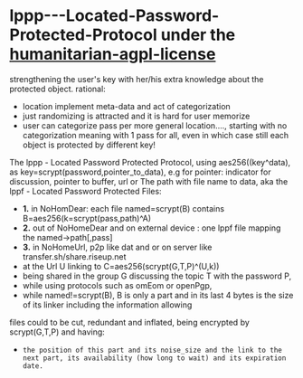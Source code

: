 # lppp---Located-Password-Protected-Protocol under the [humanitarian-agpl-license](http://namzezam.wikidot.com/humanitarian-agpl-license)
strengthening the user's key with her/his extra knowledge about the protected object.
rational:
*	location implement meta-data and act of categorization
*	just randomizing is attracted and it is hard for user memorize
*	user can categorize pass  per more general location...., starting with no categorization meaning with 1 pass for all, even in which case still each object is protected by different key!




The lppp - Located Password Protected Protocol, using aes256((key^data), as key=scrypt(password,pointer_to_data), e.g for pointer: indicator for discussion, pointer to buffer, url or The path with file name to data, aka the  lppf - Located Password Protected Files:
* **1.** in NoHomDear: each file named=scrypt(B) contains B=aes256(k=scrypt(pass,path)^A)
* **2.** out of NoHomeDear and on external device : one lppf file mapping the named->path[,pass]
* **3.** in NoHomeUrl, p2p like dat and or on server like transfer.sh/share.riseup.net 
*   at the Url U linking to C=aes256(scrypt(G,T,P)^(U,k)) 
*   being shared in the group G discussing the topic T with the password P, 
*  while using protocols such as omEom or openPgp,
*  while   named!=scrypt(B), B is only a part and in its last 4 bytes is the size of its linker including the information allowing
 
files could to be cut, redundant and inflated, being encrypted by scrypt(G,T,P) and having:
*	  the position of this part and its noise_size and the link to the next part, its availability (how long to wait) and its expiration date.

